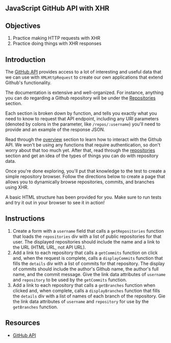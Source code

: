 JavaScript GitHub API with XHR
---

## Objectives

1. Practice making HTTP requests with XHR
2. Practice doing things with XHR responses

## Introduction

The [GitHub API](https://developer.github.com/v3/) provides access to a
lot of interesting and useful data that we can use with `XMLHttpRequest`
to create our own applications that extend Github's functionality.

The documentation is extensive and well-organized. For instance,
anything you can do regarding a Github repository will be under the
[Repositories](https://developer.github.com/v3/repos/) section.

Each section is broken down by function, and tells you exactly what you
need to know to request that API endpoint, including any URI parameters
(denoted by colons in the parameter, like `/repos/:username`) you'll
need to provide and an example of the response JSON.

Read through the [overview](https://developer.github.com/v3/) section to
learn how to interact with the Github API. We won't be using any
functions that require authentication, so don't worry about that too
much yet. After that, read through the [repositories](https://developer.github.com/v3/repos/) section and get an idea of the types of things you can do with repository data.

Once you're done exploring, you'll put that knowledge to the test to
create a simple repository browser. Follow the directions below to
create a page that allows you to dynamically browse repositories,
commits, and branches using XHR.

A basic HTML structure has been provided for you. Make sure to run
tests and try it out in your browser to see it in action!

## Instructions

1. Create a form with a `username` field that calls a `getRepositories` function that loads the
   `repositories` div with a list of public repositories for that
user. The displayed repositories should include the name and a link to
the URL (HTML URL, not API URL).
2. Add a link to each repository that calls a `getCommits` function on
   click and, when the request is complete, calls a `displayCommits`
function that fills the `details` div with a list of commits for that repository.
The display of commits should include the author's Github name, the
author's full name, and the commit message. Give the link data
attributes of `username` and `repository` to be used by the `getCommits`
function.
3. Add a link to each repository that calls a `getBranches` function
   when clicked and, when complete, calls a `displayBranches` function
that fills the `details` div with a list of names of each
branch of the repository. Gie the link data attributes of `username` and
`repository` for use by the `getBranches` function.

## Resources

- [GitHub API](https://developer.github.com/v3/)
